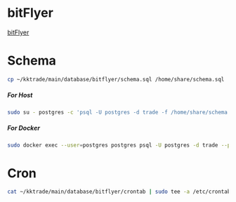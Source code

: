 # bitFlyer

[bitFlyer](https://bitflyer.com/ja-jp/) 

# Schema

```bash
cp ~/kktrade/main/database/bitflyer/schema.sql /home/share/schema.sql
```

##### For Host

```bash
sudo su - postgres -c 'psql -U postgres -d trade -f /home/share/schema.sql'
```

##### For Docker 

```bash
sudo docker exec --user=postgres postgres psql -U postgres -d trade --port 55432 -f /home/share/schema.sql 
```

# Cron

```bash
cat ~/kktrade/main/database/bitflyer/crontab | sudo tee -a /etc/crontab
```

